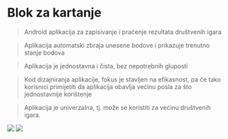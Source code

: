 # Blok za kartanje

>Android aplikacija za zapisivanje i praćenje rezultata društvenih igara

>Aplikacija automatski zbraja unesene bodove i prikazuje trenutno stanje bodova

>Aplikacija je jednostavna i čista, bez nepotrebnih gluposti

>Kod dizajniranja aplikacije, fokus je stavljen na efikasnost, pa će tako korisnici primijetiti da aplikacija obavlja većinu posla za što jednostavnije korištenje

>Aplikacija je univerzalna, tj. može se koristiti za većinu društvenih igara.

<img src="https://github.com/ddrzaic/GameScoreboard/blob/master/Screenshot_1582039107.png?raw=true">
<img src="https://github.com/ddrzaic/GameScoreboard/blob/master/Screenshot_1582039342.png?raw=true">


